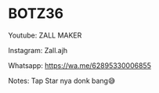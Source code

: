 # BOTZ36

Youtube: ZALL MAKER

Instagram: Zall.ajh

Whatsapp: https://wa.me/62895330006855

Notes: Tap Star nya donk bang😅
